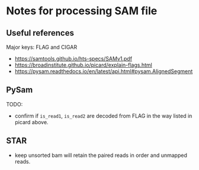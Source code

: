 # Notes for processing SAM file

## Useful references
Major keys: FLAG and CIGAR

* https://samtools.github.io/hts-specs/SAMv1.pdf
* https://broadinstitute.github.io/picard/explain-flags.html
* https://pysam.readthedocs.io/en/latest/api.html#pysam.AlignedSegment

## PySam
TODO:

* confirm if `is_read1`, `is_read2` are decoded from FLAG in the way listed in picard above.

## STAR

* keep unsorted bam will retain the paired reads in order and unmapped reads.
